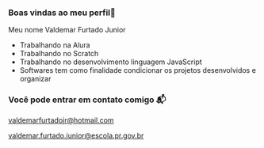 ### Boas vindas ao meu perfil💙

Meu nome Valdemar Furtado Junior

- Trabalhando na Alura 
- Trabalhando no Scratch
- Trabalhando no desenvolvimento linguagem JavaScript
- Softwares tem como finalidade condicionar os projetos desenvolvidos e organizar

### Você pode entrar em contato comigo 📬

valdemarfurtadojr@hotmail.com

valdemar.furtado.junior@escola.pr.gov.br
